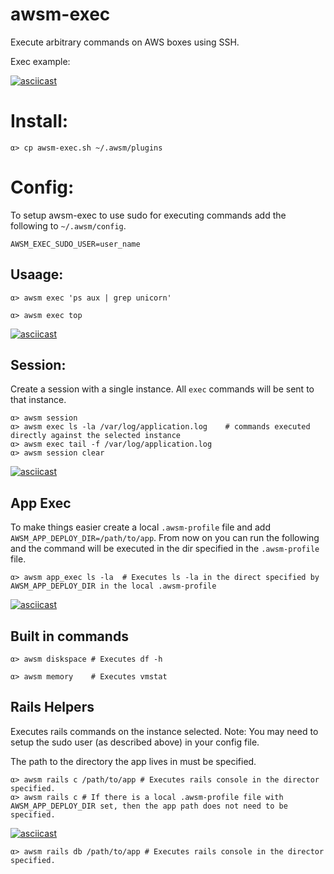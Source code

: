 # awsm-exec

Execute arbitrary commands on AWS boxes using SSH.

Exec example:

[![asciicast](https://asciinema.org/a/3st3ptwww27t13vqgjgylc9wt.png)](https://asciinema.org/a/3st3ptwww27t13vqgjgylc9wt)

# Install:

    α> cp awsm-exec.sh ~/.awsm/plugins

# Config:

To setup awsm-exec to use sudo for executing commands add the following to `~/.awsm/config`.

    AWSM_EXEC_SUDO_USER=user_name

## Usaage:

    α> awsm exec 'ps aux | grep unicorn'

    α> awsm exec top 

[![asciicast](https://asciinema.org/a/795rli65ie4f10yi53mmehadn.png)](https://asciinema.org/a/795rli65ie4f10yi53mmehadn)

## Session:

Create a session with a single instance. All `exec` commands will be sent to that instance.

    α> awsm session
    α> awsm exec ls -la /var/log/application.log    # commands executed directly against the selected instance
    α> awsm exec tail -f /var/log/application.log
    α> awsm session clear

[![asciicast](https://asciinema.org/a/19m5alcpm6adabel39rq3ol7b.png)](https://asciinema.org/a/19m5alcpm6adabel39rq3ol7b)

## App Exec 

To make things easier create a local `.awsm-profile` file and add `AWSM_APP_DEPLOY_DIR=/path/to/app`. From now on you can run the following and the command will be executed in the dir specified in the `.awsm-profile` file.

    α> awsm app_exec ls -la  # Executes ls -la in the direct specified by AWSM_APP_DEPLOY_DIR in the local .awsm-profile

[![asciicast](https://asciinema.org/a/89vlbzhh5qjzb1gcsapdeae9s.png)](https://asciinema.org/a/89vlbzhh5qjzb1gcsapdeae9s)

## Built in commands

    α> awsm diskspace # Executes df -h

    α> awsm memory    # Executes vmstat


## Rails Helpers

Executes rails commands on the instance selected. Note: You may need to setup the sudo user (as described above) in your config file.

The path to the directory the app lives in must be specified.

    α> awsm rails c /path/to/app # Executes rails console in the director specified. 
    α> awsm rails c # If there is a local .awsm-profile file with AWSM_APP_DEPLOY_DIR set, then the app path does not need to be specified.

[![asciicast](https://asciinema.org/a/37k5p2egdf1y1npmhdq1c36cl.png)](https://asciinema.org/a/37k5p2egdf1y1npmhdq1c36cl)
    
    α> awsm rails db /path/to/app # Executes rails console in the director specified. 

